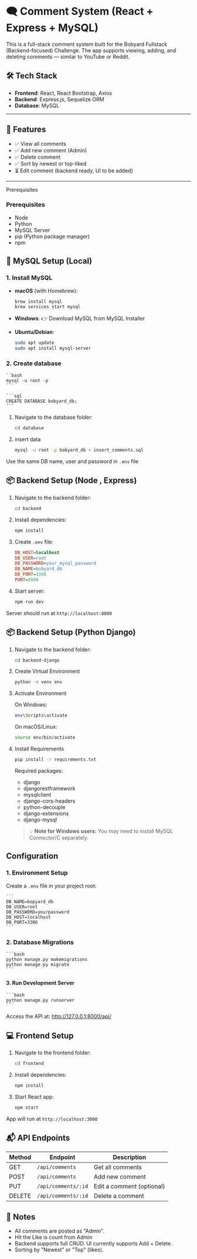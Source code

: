 # 🗨️ Comment System (React + Express + MySQL)

This is a full-stack comment system built for the Bobyard Fullstack (Backend-focused) Challenge. The app supports viewing, adding, and deleting comments — similar to YouTube or Reddit.

## 🛠️ Tech Stack

- **Frontend**: React, React Bootstrap, Axios
- **Backend**: Express.js, Sequelize ORM
- **Database**: MySQL

---

## 🚀 Features

- ✅ View all comments
- ✅ Add new comment (Admin)
- ✅ Delete comment
- ✅ Sort by newest or top-liked
- ⏳ Edit comment (backend ready, UI to be added)

---

Prerequisites
### Prerequisites
- Node 
- Python
- MySQL Server
- pip (Python package manager)
- npm



## 🐬 MySQL Setup (Local)

### 1. Install MySQL

- **macOS** (with Homebrew):
  ```bash
  brew install mysql
  brew services start mysql
  ```

- **Windows**:
  👉 Download MySQL from MySQL Installer

- **Ubuntu/Debian**:
  ```bash
  sudo apt update
  sudo apt install mysql-server
  ```

### 2. Create database

    ``bash
    mysql -u root -p
    ```

    ```sql
    CREATE DATABASE bobyard_db;
    ```
1. Navigate to the database folder:
    ```bash
    cd database
    ```
2.  insert data
    ```bash
    mysql -u root -p bobyard_db < insert_comments.sql
    ```
Use the same DB name, user and password in `.env` file

## 📦 Backend Setup (Node , Express)

1. Navigate to the backend folder:
   ```bash
   cd backend
   ```

2. Install dependencies:
   ```bash
   npm install
   ```

3. Create `.env` file:
   ```ini
   DB_HOST=localhost
   DB_USER=root
   DB_PASSWORD=your_mysql_password
   DB_NAME=bobyard_db
   DB_PORT=3306
   PORT=8000
   ```
4. Start server:
   ```bash
   npm run dev
   ```

Server should run at `http://localhost:8000`


## 📦 Backend Setup (Python Django)
1. Navigate to the backend folder:
    ```bash
    cd backend-django
    ```
2. Create Virtual Environment

    ```bash
    python -m venv env
    ```
3. Activate Environment

    On Windows:
    ```bash
    env\Scripts\activate
    ```

    On macOS/Linux:
    ```bash
    source env/bin/activate
    ```

4. Install Requirements

    ```bash
    pip install -r requirements.txt
    ```

    Required packages:
    - django
    - djangorestframework
    - mysqlclient
    - django-cors-headers
    - python-decouple
    - django-extensions
    - django-mysql

    > 💡 **Note for Windows users:** You may need to install MySQL Connector/C separately.

## Configuration

### 1. Environment Setup

Create a `.env` file in your project root:

    ```
    DB_NAME=bopyard_db
    DB_USER=root
    DB_PASSWORD=yourpassword
    DB_HOST=localhost
    DB_PORT=3306
    ```
### 2. Database Migrations

    ```bash
    python manage.py makemigrations
    python manage.py migrate
    ```

#### 3. Run Development Server

    ```bash
    python manage.py runserver
    ```

Access the API at: http://127.0.0.1:8000/api/



## 💻 Frontend Setup

1. Navigate to the frontend folder:
   ```bash
   cd frontend
   ```

2. Install dependencies:
   ```bash
   npm install
   ```

3. Start React app:
   ```bash
   npm start
   ```

App will run at `http://localhost:3000`

## 📬 API Endpoints

| Method | Endpoint | Description |
|--------|----------|-------------|
| GET | `/api/comments` | Get all comments |
| POST | `/api/comments` | Add new comment |
| PUT | `/api/comments/:id` | Edit a comment (optional) |
| DELETE | `/api/comments/:id` | Delete a comment |


## 🧠 Notes

* All comments are posted as "Admin".
* Hit the Like is count from Admin
* Backend supports full CRUD. UI currently supports Add + Delete.
* Sorting by "Newest" or "Top" (likes).

